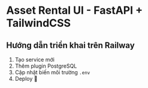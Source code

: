 # Asset Rental UI - FastAPI + TailwindCSS

## Hướng dẫn triển khai trên Railway
1. Tạo service mới
2. Thêm plugin PostgreSQL
3. Cập nhật biến môi trường `.env`
4. Deploy 🛫